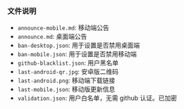 ### 文件说明

- `announce-mobile.md`: 移动端公告
- `announce.md`: 桌面端公告
- `ban-desktop.json`: 用于设置是否禁用桌面端
- `ban-mobile.json`: 用于设置是否禁用移动端
- `github-blacklist.json`: 用户黑名单
- `last-android-qr.jpg`: 安卓版二维码
- `last-android.png`: 移动端下载链接
- `last-mobile.json`: 移动版更新信息
- `validation.json`: 用户白名单，无需 github 认证。已加密
